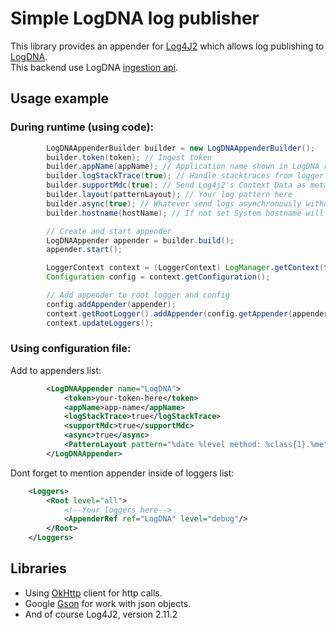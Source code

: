 # Simple LogDNA log publisher
This library provides an appender for [Log4J2](https://logging.apache.org/log4j/2.x/) which allows log publishing to [LogDNA](https://logdna.com/).  
This backend use LogDNA [ingestion api](https://docs.logdna.com/v1.0/reference#api).

## Usage example
### During runtime (using code):
```java
        LogDNAAppenderBuilder builder = new LogDNAAppenderBuilder();
        builder.token(token); // Ingest token
        builder.appName(appName); // Application name shown in LogDNA reports
        builder.logStackTrace(true); // Handle stacktraces from logger
        builder.supportMdc(true); // Send Log4j2's Context Data as metadata which are searchable
        builder.layout(patternLayout); // Your log pattern here
        builder.async(true); // Whatever send logs asynchronously without blocking current thread
        builder.hostname(hostName); // If not set System hostname will be used 

        // Create and start appender
        LogDNAAppender appender = builder.build();
        appender.start();

        LoggerContext context = (LoggerContext) LogManager.getContext(false);
        Configuration config = context.getConfiguration();

        // Add appender to root logger and config
        config.addAppender(appender);
        context.getRootLogger().addAppender(config.getAppender(appender.getName()));
        context.updateLoggers();
```
### Using configuration file:
Add to appenders list:
```xml
        <LogDNAAppender name="LogDNA">
            <token>your-token-here</token>
            <appName>app-name</appName>
            <logStackTrace>true</logStackTrace>
            <supportMdc>true</supportMdc>
            <async>true</async>
            <PatternLayout pattern="%date %level method: %class{1}.%method (%file:%line) - %message%n"/>
        </LogDNAAppender>
```
Dont forget to mention appender inside of loggers list:
```xml
    <Loggers>
        <Root level="all">
            <!--Your loggers here-->
            <AppenderRef ref="LogDNA" level="debug"/>
        </Root>
    </Loggers>
```

## Libraries
- Using [OkHttp](https://github.com/square/okhttp) client for http calls.
- Google [Gson](https://github.com/google/gson) for work with json objects.
- And of course Log4J2, version 2.11.2 